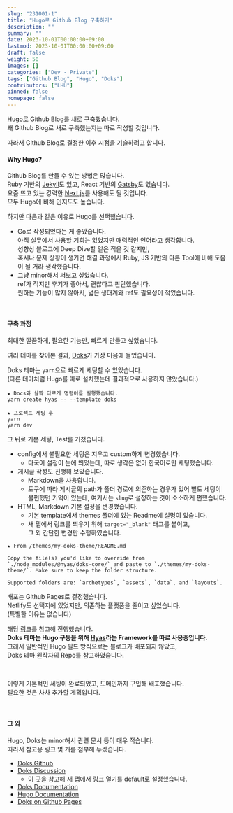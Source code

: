 ```yaml
---
slug: "231001-1"
title: "Hugo로 Github Blog 구축하기"
description: ""
summary: ""
date: 2023-10-01T00:00:00+09:00
lastmod: 2023-10-01T00:00:00+09:00
draft: false
weight: 50
images: []
categories: ["Dev - Private"]
tags: ["Github Blog", "Hugo", "Doks"]
contributors: ["LHU"]
pinned: false
homepage: false
---
```


[Hugo][ref0]로 Github Blog를 새로 구축했습니다.   
왜 Github Blog로 새로 구축했는지는 따로 작성할 것입니다.    

따라서 Github Blog로 결정한 이후 시점을 기술하려고 합니다.

#### Why Hugo?
Github Blog를 만들 수 있는 방법은 많습니다.    
Ruby 기반의 [Jekyll][ref1]도 있고, React 기반의 [Gatsby][ref2]도 있습니다.    
요즘 뜨고 있는 강력한 [Next.js][ref3]를 사용해도 될 것입니다.    
모두 Hugo에 비해 인지도도 높습니다.

하지만 다음과 같은 이유로 Hugo를 선택했습니다.

- Go로 작성되었다는 게 좋았습니다.   
아직 실무에서 사용할 기회는 없었지만 매력적인 언어라고 생각합니다.   
성향상 블로그에 Deep Dive할 일은 적을 것 같지만,   
혹시나 문제 상황이 생기면 해결 과정에서 Ruby, JS 기반의 다른 Tool에 비해 도움이 될 거라 생각했습니다.
- 그냥 minor해서 써보고 싶었습니다.   
ref가 적지만 후기가 좋아서, 괜찮다고 판단했습니다.   
원하는 기능이 많지 않아서, 넓은 생태계와 ref도 필요성이 적었습니다.

<br>

#### 구축 과정
최대한 깔끔하게, 필요한 기능만, 빠르게 만들고 싶었습니다.

여러 테마를 찾아본 결과, [Doks][ref4]가 가장 마음에 들었습니다.

Doks 테마는 `yarn`으로 빠르게 세팅할 수 있었습니다.   
(다른 테마처럼 Hugo를 따로 설치했는데 결과적으로 사용하지 않았습니다.)

```
★ Docs와 살짝 다르게 명령어를 실행했습니다.
yarn create hyas -- --template doks

★ 프로젝트 세팅 후
yarn
yarn dev
```

그 뒤로 기본 세팅, Test를 거쳤습니다.
- config에서 불필요한 세팅은 지우고 custom하게 변경했습니다.   
  - 다국어 설정이 눈에 띄었는데, 따로 생각은 없어 한국어로만 세팅했습니다.
- 게시글 작성도 진행해 보았습니다. 
  - Markdown을 사용합니다.   
  - 도구에 따라 게시글의 path가 폴더 경로에 의존하는 경우가 있어 별도 세팅이 불편했던 기억이 있는데, 여기서는 `slug`로 설정하는 것이 소소하게 편했습니다.
- HTML, Markdown 기본 설정을 변경했습니다.   
  - 기본 template에서 themes 폴더에 있는 Readme에 설명이 있습니다.   
  - 새 탭에서 링크를 띄우기 위해 `target="_blank"` 태그를 붙이고,   
  그 외 간단한 변경만 수행하였습니다.

```
★ From /themes/my-doks-theme/README.md

Copy the file(s) you'd like to override from `./node_modules/@hyas/doks-core/` and paste to `./themes/my-doks-theme/`. Make sure to keep the folder structure.

Supported folders are: `archetypes`, `assets`, `data`, and `layouts`.
```

배포는 Github Pages로 결정했습니다.   
Netlify도 선택지에 있었지만, 의존하는 플랫폼을 줄이고 싶었습니다.   
(특별한 이유는 없습니다)

해당 [링크][ref5]를 참고해 진행했습니다.   
**Doks 테마는 Hugo 구동을 위해 [Hyas][ref6]라는 Framework를 따로 사용중입니다.**   
그래서 일반적인 Hugo 빌드 방식으로는 블로그가 배포되지 않았고,   
Doks 테마 원작자의 Repo를 참고하였습니다.

<br>

이렇게 기본적인 세팅이 완료되었고, 도메인까지 구입해 배포했습니다.   
필요한 것은 차차 추가할 계획입니다.

<br>

#### 그 외
Hugo, Doks는 minor해서 관련 문서 등이 매우 적습니다.   
따라서 참고용 링크 몇 개를 첨부해 두겠습니다.

- [Doks Github][etc0]
- [Doks Discussion][etc1]    
  - 이 곳을 참고해 새 탭에서 링크 열기를 default로 설정했습니다.
- [Doks Documentation][etc2]
- [Hugo Documentation][etc3]
- [Doks on Github Pages][etc4]

[ref0]: https://gohugo.io/
[ref1]: https://jekyllrb.com/
[ref2]: https://www.gatsbyjs.com/
[ref3]: https://nextjs.org/
[ref4]: https://themes.gohugo.io/themes/doks/
[ref5]: https://github.com/h-enk/doks-gh-pages
[ref6]: https://gethyas.com/

[etc0]: https://github.com/gethyas/doks
[etc1]: https://github.com/gethyas/doks/discussions
[etc2]: https://getdoks.org/docs/start-here/getting-started/
[etc3]: https://gohugo.io/documentation/
[etc4]: https://github.com/h-enk/doks-gh-pages